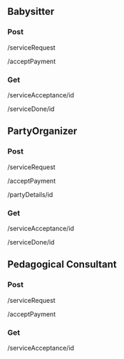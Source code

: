 ## Babysitter
### Post
/serviceRequest

/acceptPayment
### Get
/serviceAcceptance/id

/serviceDone/id


## PartyOrganizer
### Post
/serviceRequest

/acceptPayment

/partyDetails/id

### Get
/serviceAcceptance/id

/serviceDone/id

## Pedagogical Consultant
### Post
/serviceRequest

/acceptPayment
### Get
/serviceAcceptance/id
